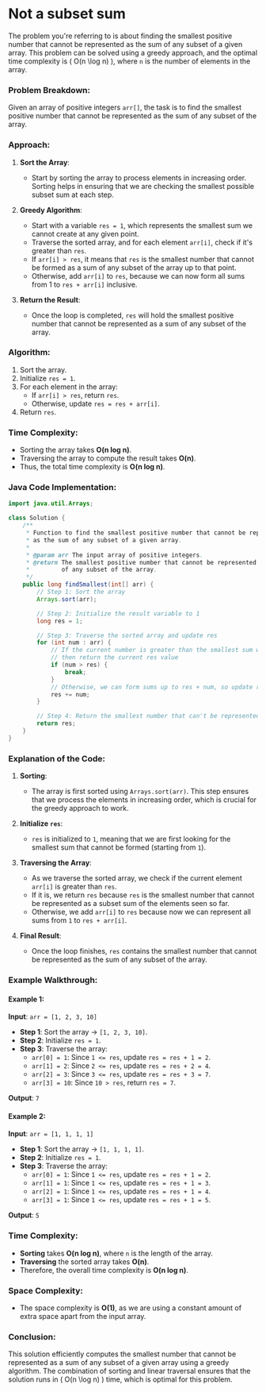 # Not a subset sum

The problem you're referring to is about finding the smallest positive number that cannot be represented as the sum of any subset of a given array. This problem can be solved using a greedy approach, and the optimal time complexity is \( O(n \log n) \), where `n` is the number of elements in the array.

### Problem Breakdown:

Given an array of positive integers `arr[]`, the task is to find the smallest positive number that cannot be represented as the sum of any subset of the array.

### Approach:

1. **Sort the Array**:
   - Start by sorting the array to process elements in increasing order. Sorting helps in ensuring that we are checking the smallest possible subset sum at each step.

2. **Greedy Algorithm**:
   - Start with a variable `res = 1`, which represents the smallest sum we cannot create at any given point.
   - Traverse the sorted array, and for each element `arr[i]`, check if it's greater than `res`. 
   - If `arr[i] > res`, it means that `res` is the smallest number that cannot be formed as a sum of any subset of the array up to that point.
   - Otherwise, add `arr[i]` to `res`, because we can now form all sums from 1 to `res + arr[i]` inclusive.
   
3. **Return the Result**:
   - Once the loop is completed, `res` will hold the smallest positive number that cannot be represented as a sum of any subset of the array.

### Algorithm:

1. Sort the array.
2. Initialize `res = 1`.
3. For each element in the array:
   - If `arr[i] > res`, return `res`.
   - Otherwise, update `res = res + arr[i]`.
4. Return `res`.

### Time Complexity:
- Sorting the array takes **O(n log n)**.
- Traversing the array to compute the result takes **O(n)**.
- Thus, the total time complexity is **O(n log n)**.

### Java Code Implementation:

```java
import java.util.Arrays;

class Solution {
    /**
     * Function to find the smallest positive number that cannot be represented
     * as the sum of any subset of a given array.
     *
     * @param arr The input array of positive integers.
     * @return The smallest positive number that cannot be represented as the sum
     *         of any subset of the array.
     */
    public long findSmallest(int[] arr) {
        // Step 1: Sort the array
        Arrays.sort(arr);

        // Step 2: Initialize the result variable to 1
        long res = 1;

        // Step 3: Traverse the sorted array and update res
        for (int num : arr) {
            // If the current number is greater than the smallest sum we can't form,
            // then return the current res value
            if (num > res) {
                break;
            }
            // Otherwise, we can form sums up to res + num, so update res
            res += num;
        }

        // Step 4: Return the smallest number that can't be represented
        return res;
    }
}
```

### Explanation of the Code:

1. **Sorting**:
   - The array is first sorted using `Arrays.sort(arr)`. This step ensures that we process the elements in increasing order, which is crucial for the greedy approach to work.

2. **Initialize `res`**:
   - `res` is initialized to `1`, meaning that we are first looking for the smallest sum that cannot be formed (starting from `1`).

3. **Traversing the Array**:
   - As we traverse the sorted array, we check if the current element `arr[i]` is greater than `res`.
   - If it is, we return `res` because `res` is the smallest number that cannot be represented as a subset sum of the elements seen so far.
   - Otherwise, we add `arr[i]` to `res` because now we can represent all sums from `1` to `res + arr[i]`.

4. **Final Result**:
   - Once the loop finishes, `res` contains the smallest number that cannot be represented as the sum of any subset of the array.

### Example Walkthrough:

#### Example 1:
**Input**: `arr = [1, 2, 3, 10]`

- **Step 1**: Sort the array → `[1, 2, 3, 10]`.
- **Step 2**: Initialize `res = 1`.
- **Step 3**: Traverse the array:
  - `arr[0] = 1`: Since `1 <= res`, update `res = res + 1 = 2`.
  - `arr[1] = 2`: Since `2 <= res`, update `res = res + 2 = 4`.
  - `arr[2] = 3`: Since `3 <= res`, update `res = res + 3 = 7`.
  - `arr[3] = 10`: Since `10 > res`, return `res = 7`.
  
**Output**: `7`

#### Example 2:
**Input**: `arr = [1, 1, 1, 1]`

- **Step 1**: Sort the array → `[1, 1, 1, 1]`.
- **Step 2**: Initialize `res = 1`.
- **Step 3**: Traverse the array:
  - `arr[0] = 1`: Since `1 <= res`, update `res = res + 1 = 2`.
  - `arr[1] = 1`: Since `1 <= res`, update `res = res + 1 = 3`.
  - `arr[2] = 1`: Since `1 <= res`, update `res = res + 1 = 4`.
  - `arr[3] = 1`: Since `1 <= res`, update `res = res + 1 = 5`.
  
**Output**: `5`

### Time Complexity:
- **Sorting** takes **O(n log n)**, where `n` is the length of the array.
- **Traversing** the sorted array takes **O(n)**.
- Therefore, the overall time complexity is **O(n log n)**.

### Space Complexity:
- The space complexity is **O(1)**, as we are using a constant amount of extra space apart from the input array.

### Conclusion:
This solution efficiently computes the smallest number that cannot be represented as a sum of any subset of a given array using a greedy algorithm. The combination of sorting and linear traversal ensures that the solution runs in \( O(n \log n) \) time, which is optimal for this problem.
